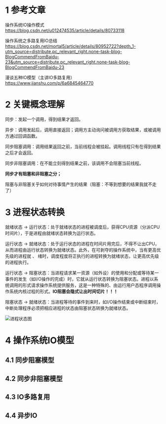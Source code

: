# 1 参考文章
操作系统IO操作模式   https://blog.csdn.net/u012474535/article/details/80733118

操作系统之多路复用IO总结   https://blog.csdn.net/mortal5/article/details/80952722?depth_1-utm_source=distribute.pc_relevant_right.none-task-blog-BlogCommendFromBaidu-23&utm_source=distribute.pc_relevant_right.none-task-blog-BlogCommendFromBaidu-23

漫谈五种IO模型（主讲IO多路复用）    https://www.jianshu.com/p/6a6845464770

# 2 关键概念理解
同步：发起一个调用，得到结果才返回。

异步：调用发起后，调用直接返回；调用方主动询问被调用方获取结果，或被调用方通过回调函数。

同步阻塞调用：调用结果返回之前，当前线程会被挂起。调用线程只有在得到结果之后才会返回。

同步非阻塞调用：在不能立刻得到结果之前，该调用不会阻塞当前线程。

**同步才有阻塞和非阻塞之分；**

阻塞与非阻塞关乎如何对待事情产生的结果（阻塞：不等到想要的结果我就不走了）

# 3 进程状态转换
就绪状态 -> 运行状态：处于就绪状态的进程被调度后，获得CPU资源（分派CPU时间片），于是进程由就绪状态转换为运行状态。

运行状态 -> 就绪状态：处于运行状态的进程在时间片用完后，不得不让出CPU，从而进程由运行状态转换为就绪状态。此外，在可剥夺的操作系统中，当有更高优先级的进程就 、 绪时，调度程度将正执行的进程转换为就绪状态，让更高优先级的进程执行。

运行状态 -> 阻塞状态：当进程请求某一资源（如外设）的使用和分配或等待某一事件的发生（如I/O操作的完成）时，它就从运行状态转换为阻塞状态。进程以系统调用的形式请求操作系统提供服务，这是一种特殊的、由运行用户态程序调用操作系统内核过程的形式。**IO阻塞会隐式让出时间切片！！！**

阻塞状态 -> 就绪状态：当进程等待的事件到来时，如I/O操作结束或中断结束时，中断处理程序必须把相应进程的状态由阻塞状态转换为就绪状态。

![进程状态图](https://img-blog.csdn.net/20180619141100625?watermark/2/text/aHR0cHM6Ly9ibG9nLmNzZG4ubmV0L3UwMTI0NzQ1MzU=/font/5a6L5L2T/fontsize/400/fill/I0JBQkFCMA==/dissolve/70)

# 4 操作系统IO模型
## 4.1 同步阻塞模型

## 4.2 同步非阻塞模型

## 4.3 IO多路复用

## 4.4 异步IO
